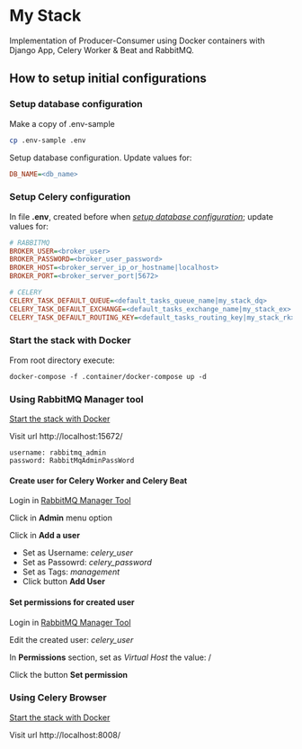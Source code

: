 # My Stack
Implementation of Producer-Consumer using Docker containers with Django App, Celery Worker & Beat and RabbitMQ.

## How to setup initial configurations

### Setup database configuration
Make a copy of .env-sample 
```bash
cp .env-sample .env
```

Setup database configuration. Update values for:
```ini
DB_NAME=<db_name>
```

### Setup Celery configuration
In file **.env**, created before when *[setup database configuration](#setup-database-configuration)*; update values for:
```ini
# RABBITMQ
BROKER_USER=<broker_user>
BROKER_PASSWORD=<broker_user_password>
BROKER_HOST=<broker_server_ip_or_hostname|localhost>
BROKER_PORT=<broker_server_port|5672>

# CELERY
CELERY_TASK_DEFAULT_QUEUE=<default_tasks_queue_name|my_stack_dq>
CELERY_TASK_DEFAULT_EXCHANGE=<default_tasks_exchange_name|my_stack_ex>
CELERY_TASK_DEFAULT_ROUTING_KEY=<default_tasks_routing_key|my_stack_rk>
```


### Start the stack with Docker
From root directory execute:
```
docker-compose -f .container/docker-compose up -d
```


### Using RabbitMQ Manager tool
[Start the stack with Docker](#start-the-stack-with-docker)

Visit url http://localhost:15672/
```
username: rabbitmq_admin
password: RabbitMqAdminPassWord
```

#### Create user for Celery Worker and Celery Beat
Login in [RabbitMQ Manager Tool](#using-rabbitmq-manager-tool)

Click in **Admin** menu option

Click in **Add a user**
* Set as Username: *celery_user*
* Set as Passowrd: *celery_password*
* Set as Tags: *management*
* Click button **Add User**

#### Set permissions for created user
Login in [RabbitMQ Manager Tool](#using-rabbitmq-manager-tool)

Edit the created user: *celery_user*

In **Permissions** section, set as *Virtual Host* the value: / 

Click the button **Set permission**  


### Using Celery Browser
[Start the stack with Docker](#start-the-stack-with-docker)

Visit url http://localhost:8008/